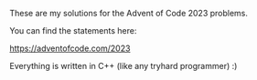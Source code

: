 These are my solutions for the Advent of Code 2023 problems.

You can find the statements here:

https://adventofcode.com/2023

Everything is written in C++ (like any tryhard programmer) :)
